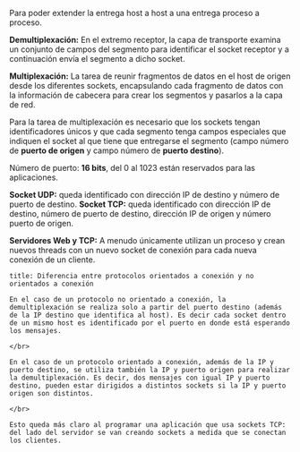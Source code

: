 Para poder extender la entrega host a host a una entrega proceso a proceso.

**Demultiplexación:** En el extremo receptor, la capa de transporte examina un conjunto de campos del segmento para identificar el socket receptor y a continuación envía el segmento a dicho socket.

**Multiplexación:** La tarea de reunir fragmentos de datos en el host de origen desde los diferentes sockets, encapsulando cada fragmento de datos con la información de cabecera para crear los segmentos y pasarlos a la capa de red.

Para la tarea de multiplexación es necesario que los sockets tengan identificadores únicos y que cada segmento tenga campos especiales que indiquen el socket al que tiene que entregarse el segmento (campo número de **puerto de origen** y campo número de **puerto destino**).

Número de puerto: **16 bits**, del 0 al 1023 están reservados para las aplicaciones.

**Socket UDP:** queda identificado con dirección IP de destino y número de puerto de destino.
**Socket TCP:** queda identificado con dirección IP de destino, número de puerto de destino, dirección IP de origen y número puerto de origen.

**Servidores Web y TCP:** A menudo únicamente utilizan un proceso y crean nuevos threads con un nuevo socket de conexión para cada nueva conexión de un cliente.

```ad-danger
title: Diferencia entre protocolos orientados a conexión y no orientados a conexión

En el caso de un protocolo no orientado a conexión, la demultiplexación se realiza solo a partir del puerto destino (además de la IP destino que identifica al host). Es decir cada socket dentro de un mismo host es identificado por el puerto en donde está esperando los mensajes. 

</br>

En el caso de un protocolo orientado a conexión, además de la IP y puerto destino, se utiliza también la IP y puerto origen para realizar la demultiplexación. Es decir, dos mensajes con igual IP y puerto destino, pueden estar dirigidos a distintos sockets si la IP y puerto origen son distintos.

</br>

Esto queda más claro al programar una aplicación que usa sockets TCP: del lado del servidor se van creando sockets a medida que se conectan los clientes.
```
